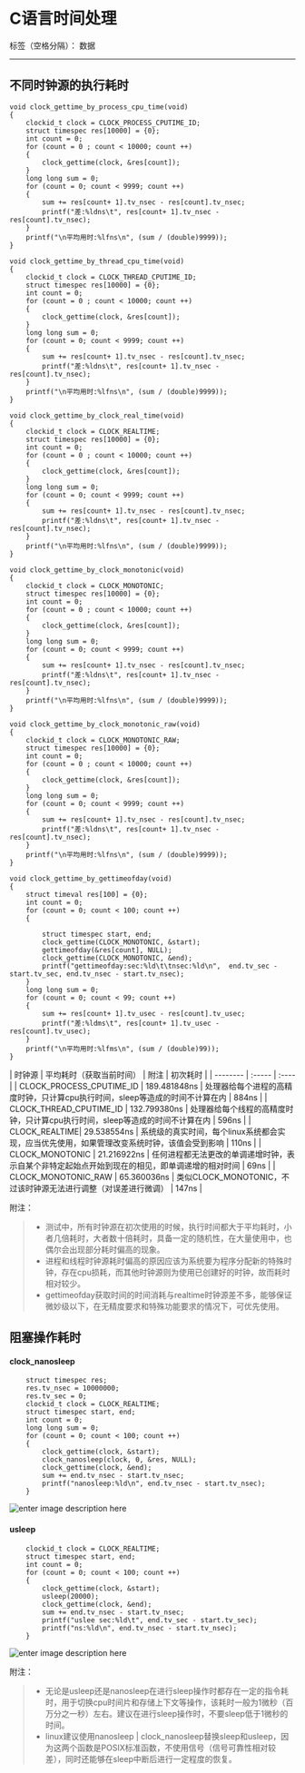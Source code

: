# C语言时间处理

标签（空格分隔）： 数据

---
## 不同时钟源的执行耗时
```
void clock_gettime_by_process_cpu_time(void)
{
	clockid_t clock = CLOCK_PROCESS_CPUTIME_ID;
	struct timespec res[10000] = {0};
	int count = 0;
	for (count = 0 ; count < 10000; count ++)
	{
		clock_gettime(clock, &res[count]);
	}
	long long sum = 0;
	for (count = 0; count < 9999; count ++)
	{
		sum += res[count+ 1].tv_nsec - res[count].tv_nsec;
		printf("差:%ldns\t", res[count+ 1].tv_nsec - res[count].tv_nsec);
	}
	printf("\n平均用时:%lfns\n", (sum / (double)9999));
}

void clock_gettime_by_thread_cpu_time(void)
{
	clockid_t clock = CLOCK_THREAD_CPUTIME_ID;
	struct timespec res[10000] = {0};
	int count = 0;
	for (count = 0 ; count < 10000; count ++)
	{
		clock_gettime(clock, &res[count]);
	}
	long long sum = 0;
	for (count = 0; count < 9999; count ++)
	{
		sum += res[count+ 1].tv_nsec - res[count].tv_nsec;
		printf("差:%ldns\t", res[count+ 1].tv_nsec - res[count].tv_nsec);
	}
	printf("\n平均用时:%lfns\n", (sum / (double)9999));
}

void clock_gettime_by_clock_real_time(void)
{
	clockid_t clock = CLOCK_REALTIME;
	struct timespec res[10000] = {0};
	int count = 0;
	for (count = 0 ; count < 10000; count ++)
	{
		clock_gettime(clock, &res[count]);
	}
	long long sum = 0;
	for (count = 0; count < 9999; count ++)
	{
		sum += res[count+ 1].tv_nsec - res[count].tv_nsec;
		printf("差:%ldns\t", res[count+ 1].tv_nsec - res[count].tv_nsec);
	}
	printf("\n平均用时:%lfns\n", (sum / (double)9999));
}

void clock_gettime_by_clock_monotonic(void)
{
	clockid_t clock = CLOCK_MONOTONIC;
	struct timespec res[10000] = {0};
	int count = 0;
	for (count = 0 ; count < 10000; count ++)
	{
		clock_gettime(clock, &res[count]);
	}
	long long sum = 0;
	for (count = 0; count < 9999; count ++)
	{
		sum += res[count+ 1].tv_nsec - res[count].tv_nsec;
		printf("差:%ldns\t", res[count+ 1].tv_nsec - res[count].tv_nsec);
	}
	printf("\n平均用时:%lfns\n", (sum / (double)9999));
}

void clock_gettime_by_clock_monotonic_raw(void)
{
	clockid_t clock = CLOCK_MONOTONIC_RAW;
	struct timespec res[10000] = {0};
	int count = 0;
	for (count = 0 ; count < 10000; count ++)
	{
		clock_gettime(clock, &res[count]);
	}
	long long sum = 0;
	for (count = 0; count < 9999; count ++)
	{
		sum += res[count+ 1].tv_nsec - res[count].tv_nsec;
		printf("差:%ldns\t", res[count+ 1].tv_nsec - res[count].tv_nsec);
	}
	printf("\n平均用时:%lfns\n", (sum / (double)9999));
}

void clock_gettime_by_gettimeofday(void)
{
	struct timeval res[100] = {0};
	int count = 0;
	for (count = 0; count < 100; count ++)
	{

		struct timespec start, end;
		clock_gettime(CLOCK_MONOTONIC, &start);
		gettimeofday(&res[count], NULL);
		clock_gettime(CLOCK_MONOTONIC, &end);
		printf("gettimeofday:sec:%ld\t\tnsec:%ld\n",  end.tv_sec - start.tv_sec, end.tv_nsec - start.tv_nsec);
	}
	long long sum = 0;
	for (count = 0; count < 99; count ++)
	{
		sum += res[count+ 1].tv_usec - res[count].tv_usec;
		printf("差:%ldms\t", res[count+ 1].tv_usec - res[count].tv_usec);
	}
	printf("\n平均用时:%lfms\n", (sum / (double)99));
}

```
| 时钟源        | 平均耗时（获取当前时间）   |  附注  |	初次耗时	|
| --------   | :-----  | :----  |
| CLOCK_PROCESS_CPUTIME_ID     | 189.481848ns |   处理器给每个进程的高精度时钟，只计算cpu执行时间，sleep等造成的时间不计算在内     | 884ns |
| CLOCK_THREAD_CPUTIME_ID	|   132.799380ns   |   处理器给每个线程的高精度时钟，只计算cpu执行时间，sleep等造成的时间不计算在内   | 596ns |
| CLOCK_REALTIME|    29.538554ns    |  系统级的真实时间，每个linux系统都会实现，应当优先使用，如果管理改变系统时钟，该值会受到影响	| 110ns |
| CLOCK_MONOTONIC        |    21.216922ns    |  任何进程都无法更改的单调递增时钟，表示自某个非特定起始点开始到现在的相见，即单调递增的相对时间  | 69ns |
| CLOCK_MONOTONIC_RAW        |    65.360036ns    |  类似CLOCK_MONOTONIC，不过该时钟源无法进行调整（对误差进行微调）  | 147ns |

附注：
>*  测试中，所有时钟源在初次使用的时候，执行时间都大于平均耗时，小者几倍耗时，大者数十倍耗时，具备一定的随机性，在大量使用中，也偶尔会出现部分耗时偏高的现象。
>* 进程和线程时钟源耗时偏高的原因应该为系统要为程序分配新的特殊时钟，存在cpu损耗，而其他时钟源则为使用已创建好的时钟，故而耗时相对较少。
>* gettimeofday获取时间的时间消耗与realtime时钟源差不多，能够保证微妙级以下，在无精度要求和特殊功能要求的情况下，可优先使用。

## 阻塞操作耗时

#### clock_nanosleep

```
	struct timespec res;
	res.tv_nsec = 10000000;
	res.tv_sec = 0;
	clockid_t clock = CLOCK_REALTIME;
	struct timespec start, end;
	int count = 0;
	long long sum = 0;
	for (count = 0; count < 100; count ++)
	{
		clock_gettime(clock, &start);
		clock_nanosleep(clock, 0, &res, NULL);
		clock_gettime(clock, &end);
		sum += end.tv_nsec - start.tv_nsec;
		printf("nanosleep:%ld\n", end.tv_nsec - start.tv_nsec);
	}
```

![enter image description here](http://7xjfjn.com1.z0.glb.clouddn.com/QQ%E6%88%AA%E5%9B%BE20151210153419.png)

#### usleep
```
	clockid_t clock = CLOCK_REALTIME;
	struct timespec start, end;
	int count = 0;
	for (count = 0; count < 100; count ++)
	{
		clock_gettime(clock, &start);
		usleep(20000);
		clock_gettime(clock, &end);
		sum += end.tv_nsec - start.tv_nsec;
		printf("uslee sec:%ld\t", end.tv_sec - start.tv_sec);
		printf("ns:%ld\n", end.tv_nsec - start.tv_nsec);
	}
```
![enter image description here](http://7xjfjn.com1.z0.glb.clouddn.com/QQ%E6%88%AA%E5%9B%BE20151210154800.png)

附注：
>* 无论是usleep还是nanosleep在进行sleep操作时都存在一定的指令耗时，用于切换cpu时间片和存储上下文等操作，该耗时一般为1微秒（百万分之一秒）左右。建议在进行sleep操作时，不要sleep低于1微秒的时间。
>* linux建议使用nanosleep | clock_nanosleep替换sleep和usleep，因为这两个函数是POSIX标准函数，不使用信号（信号可靠性相对较差），同时还能够在sleep中断后进行一定程度的恢复。

